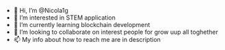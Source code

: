 - 👋 Hi, I’m @Nicola1g
- 👀 I’m interested in STEM application 
- 🌱 I’m currently learning blockchain development 
- 💞️ I’m looking to collaborate on interest people for grow uup all toghether 
- 📫 My info about how to reach me are in description

<!---
Nicola1g/Nicola1g is a ✨ special ✨ repository because its `README.md` (this file) appears on your GitHub profile.
You can click the Preview link to take a look at your changes.
--->
